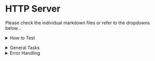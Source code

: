 <h1>HTTP Server</h1>
<p>Please check the individual markdown files or refer to the dropdowns below...</p>
<details>
                <summary>How to Test</summary>
                    <!-- space -->

# `sh run.sh` @ root of `/INFO314-RMIByHand/Java`

>I edited the script to have the `Server.java` run in the background so the succeeding `Client.java` calls can actually communicate with the server.</details>
<details>
                <summary>General Tasks</summary>
                    <!-- Space-->

# `java Server.java` ; `java Client.java`

Passes all of the tests that's defined within the [Client java file](Java/Client.java). 

![client_java](client_java.png)

---

# Running `run.sh` -> `sh run.sh`

![run_sh](run_sh.png)

</details>
<details>
                <summary>Error Handling</summary>
                    <!-- Space -->

# Error handling
## What if the server isn't live and the client tries to connect to it?

![error.png](error.png)</details>
